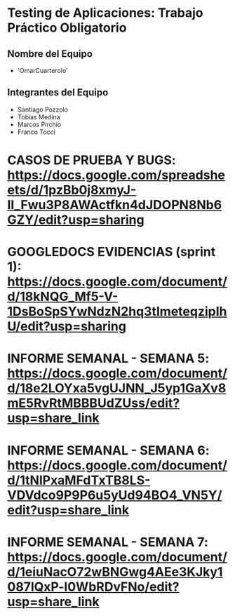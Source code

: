 # Testing de Aplicaciones: Trabajo Práctico Obligatorio


## Nombre del Equipo
- 'OmarCuarterolo'

## Integrantes del Equipo
- Santiago Pozzolo 
- Tobias Medina
- Marcos Pirchio
- Franco Tocci

# CASOS DE PRUEBA Y BUGS: https://docs.google.com/spreadsheets/d/1pzBb0j8xmyJ-Il_Fwu3P8AWActfkn4dJDOPN8Nb6GZY/edit?usp=sharing
# GOOGLEDOCS EVIDENCIAS (sprint 1): https://docs.google.com/document/d/18kNQG_Mf5-V-1DsBoSpSYwNdzN2hq3tImeteqzipIhU/edit?usp=sharing
# INFORME SEMANAL - SEMANA 5: https://docs.google.com/document/d/18e2LOYxa5vgUJNN_J5yp1GaXv8mE5RvRtMBBBUdZUss/edit?usp=share_link
# INFORME SEMANAL - SEMANA 6: https://docs.google.com/document/d/1tNlPxaMFdTxTB8LS-VDVdco9P9P6u5yUd94BO4_VN5Y/edit?usp=share_link
# INFORME SEMANAL - SEMANA 7: https://docs.google.com/document/d/1eiuNacO72wBNGwg4AEe3KJky1087lQxP-l0WbRDvFNo/edit?usp=share_link
